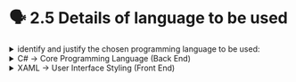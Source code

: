 # 🗣 2.5 Details of language to be used

<details>

<summary>identify and justify the chosen programming language to be used:</summary>

* Identify and justify the chosen programming language to be used. Eg, Sequential, event-driven, procedural, non-procedural, imperative, object-oriented, logic, functional

<!---->

* Can it run under different operating systems?

</details>



<details>

<summary>C# -> Core Programming Language (Back End)</summary>

C#: Object Orientated, High Level Code Compilation, Extensible Framework, Massive Online Support.

* VB.Net
  * At first was considering using VB.Net as it was super familiar to me, Object Orientated and Light Weight. however i ultimately decided against VB.Net mainly due to its dated user interface and severe lack of Support for modern UI Libraries.
* C++
  * C++ was my next candidate as it has a plethora of modern UI Libraries available, Lots of Online Resources But i mainly considered it because i have seen most similar solutions using C++ so i thought it was good for this type of thing. I discarded C++ as it looked way too difficult to learn and i don't need super low level compilation for my solution.
* C# (C Sharp)
  * C# Is Basically C++ but higher level compilation, more object orientated and easier to learn. I ended up choosing C# as my main programming language as its basically designed for making my type of solution. I Coupled C# with some other languages which although aren't "Programing Languages" in the traditional sense, they are relevant as they are part of what makes my implementation slightly different from standard C#.

</details>

<details>

<summary>XAML -> User Interface Styling (Front End)</summary>

* XAML (Extensible Application Markup Language)
  * Although XAML Isn't classified as a programing language it responsible for every aspect of how my User Interface Looks and Feels. Think of it as The HTML/CSS of C#. C# is handling the back end, XAML is handling the front end (design, layout, style). I didnt have allot of choice here as the UI Library im using is dependent on XAML + C#.

</details>

